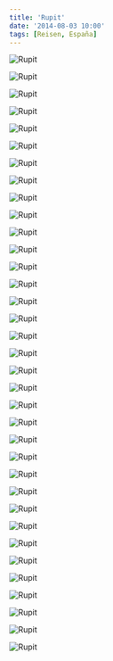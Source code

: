 ```yaml
---
title: 'Rupit'
date: '2014-08-03 10:00'
tags: [Reisen, España]
---
```


<div class='preview'><img src='{{urls.media}}/Rupit-OK.jpg' alt='Rupit'></div>

<a id='5e8009934ca54b7c70dc00a790772132-600'></a>![Rupit]({{urls.media}}/5e8009934ca54b7c70dc00a790772132-600.jpg 'Не туристами едиными')

<a id='e0a361394a06944789f5258df4dcb6bd-600'></a>![Rupit]({{urls.media}}/e0a361394a06944789f5258df4dcb6bd-600.jpg 'Питьевой фонтан')

<a id='5bb16fd23475b68603f1f7b1082d304e-600'></a>![Rupit]({{urls.media}}/5bb16fd23475b68603f1f7b1082d304e-600.jpg 'Окно, номер дома, кувшин')

<a id='8a0ca75dec677c009cd0ed22309a373d-600'></a>![Rupit]({{urls.media}}/8a0ca75dec677c009cd0ed22309a373d-600.jpg 'Пешеходная улица')

<a id='492b541b1319112aea49d928f3f16d82-600'></a>![Rupit]({{urls.media}}/492b541b1319112aea49d928f3f16d82-600.jpg 'Если долго смотреть на утесы, можно увидеть женщину, доверчиво прикорнувшую на плече усмехающегося мужика с глазами мумии')

<a id='cf6b2ffe1ab100f205c74aa2f2524769-600'></a>![Rupit]({{urls.media}}/cf6b2ffe1ab100f205c74aa2f2524769-600.jpg 'Церковь, уличные музыканты')

<a id='ee6893f57e12523097a7a53e9282ba65-600'></a>![Rupit]({{urls.media}}/ee6893f57e12523097a7a53e9282ba65-600.jpg 'Вид с края (в середине композиции виден подвесной мост, …')

<a id='89bc1f5d845509e8b376fec8e7e35a53-600'></a>![Rupit]({{urls.media}}/89bc1f5d845509e8b376fec8e7e35a53-600.jpg '… который выдержит не больше десяти человек одновременно')

<a id='5f624db88ba1ad9c0a4eb52ef28ccf76-600'></a>![Rupit]({{urls.media}}/5f624db88ba1ad9c0a4eb52ef28ccf76-600.jpg 'Явка провалена, профессор Плейшнер')

<a id='d64adfc956eda2415c75ee6f7d7b0a08-600'></a>![Rupit]({{urls.media}}/d64adfc956eda2415c75ee6f7d7b0a08-600.jpg 'Калитка …')

<a id='d99d90318fba831d773fce50f7208ffd-600'></a>![Rupit]({{urls.media}}/d99d90318fba831d773fce50f7208ffd-600.jpg 'и палисадничек')

<a id='9302acc471e08110d1e15c5536d9ed1f-600'></a>![Rupit]({{urls.media}}/9302acc471e08110d1e15c5536d9ed1f-600.jpg 'Улочка')

<a id='75fc8b95405b8be599187aae4950073c-600'></a>![Rupit]({{urls.media}}/75fc8b95405b8be599187aae4950073c-600.jpg 'Улица Ло («can» — это не испанский и не каталанский, какой-то местный диалект)')

<a id='c67f55087074333884c3adc8ca0aab2d-600'></a>![Rupit]({{urls.media}}/c67f55087074333884c3adc8ca0aab2d-600.jpg 'Вход в церковь')

<a id='ad448c70ddff41dce39a6638d536a21e-600'></a>![Rupit]({{urls.media}}/ad448c70ddff41dce39a6638d536a21e-600.jpg 'Даже на бочках и пепельницах здесь лежит печать времени')

<a id='19f27d369f4b8927966c8e293cb5af9f-600'></a>![Rupit]({{urls.media}}/19f27d369f4b8927966c8e293cb5af9f-600.jpg 'Это не клуб тамплиеров, это аптека')

<a id='5e95a2d6c4bd12065f94da05914115d8-600'></a>![Rupit]({{urls.media}}/5e95a2d6c4bd12065f94da05914115d8-600.jpg 'Инсталляция «мы освещаем улицы кострами»')

<a id='ea63f4ce8105596a20733863e655324a-600'></a>![Rupit]({{urls.media}}/ea63f4ce8105596a20733863e655324a-600.jpg 'Променад')

<a id='9e235bef6b55c2b64578921bc64b019d-600'></a>![Rupit]({{urls.media}}/9e235bef6b55c2b64578921bc64b019d-600.jpg 'Таверна «4 подковы»')

<a id='43fcd2bbd199d4abefa4b8ec71266545-600'></a>![Rupit]({{urls.media}}/43fcd2bbd199d4abefa4b8ec71266545-600.jpg 'Ничто человеческое жителям деревни не чуждо: баскетбольный щит на балконе и внедорожник под ним отлично вписываются в общий образ')

<a id='1937e06348e060738135b209678007cc-600'></a>![Rupit]({{urls.media}}/1937e06348e060738135b209678007cc-600.jpg 'Дом под утесом')

<a id='f2c5a1976a2685d610c72eb31bc26429-600'></a>![Rupit]({{urls.media}}/f2c5a1976a2685d610c72eb31bc26429-600.jpg 'Жилой дом, хозяин которого тяготится необходимостью быть гражданином Испании')

<a id='3fffb0457fddfd21613e51a3c4b81d9a-600'></a>![Rupit]({{urls.media}}/3fffb0457fddfd21613e51a3c4b81d9a-600.jpg 'Раковина')

<a id='f7991bd3a2c942a8ea43eda62dcc13dd-600'></a>![Rupit]({{urls.media}}/f7991bd3a2c942a8ea43eda62dcc13dd-600.jpg 'Балкончики')

<a id='43591e818dd299e0517e8cba019cf23b-600'></a>![Rupit]({{urls.media}}/43591e818dd299e0517e8cba019cf23b-600.jpg 'Это не паутина, это солнечные часы')

<a id='3c367fda90f4b1654f47c32d235dacfa-600'></a>![Rupit]({{urls.media}}/3c367fda90f4b1654f47c32d235dacfa-600.jpg 'Дома бедняков')

<a id='cd75eccd097f816056c1b9b79a2f37d7-600'></a>![Rupit]({{urls.media}}/cd75eccd097f816056c1b9b79a2f37d7-600.jpg 'К воде')

<a id='0182c6776396de76c420e199fc5f0412-600'></a>![Rupit]({{urls.media}}/0182c6776396de76c420e199fc5f0412-600.jpg 'Пешеходная улица')

<a id='67c9a18150efd48732a9e0e6537a9308-600'></a>![Rupit]({{urls.media}}/67c9a18150efd48732a9e0e6537a9308-600.jpg 'Главная дорога')

<a id='5ef41211c06f53a5257a8194564b8037-600'></a>![Rupit]({{urls.media}}/5ef41211c06f53a5257a8194564b8037-600.jpg 'Жилой массив')

<a id='6ce95e8403195b6b82365f55e2a49a3e-600'></a>![Rupit]({{urls.media}}/6ce95e8403195b6b82365f55e2a49a3e-600.jpg 'От окраины к центру…')

<a id='dd27acde1aa5b5ce47f46689efc0e049-600'></a>![Rupit]({{urls.media}}/dd27acde1aa5b5ce47f46689efc0e049-600.jpg 'Въезд в гараж не загораживать, штраф — лопатой по стеклу')

<a id='4a440a72a8f9068dc5d770a894d4d79f-600'></a>![Rupit]({{urls.media}}/4a440a72a8f9068dc5d770a894d4d79f-600.jpg 'Дом побогаче, у хозяев хватило на электрифицированный факел')

<a id='82206bfee941d550df1ae4c6c2de2c3f-600'></a>![Rupit]({{urls.media}}/82206bfee941d550df1ae4c6c2de2c3f-600.jpg 'Вот так, примерно, тут выглядит все')
